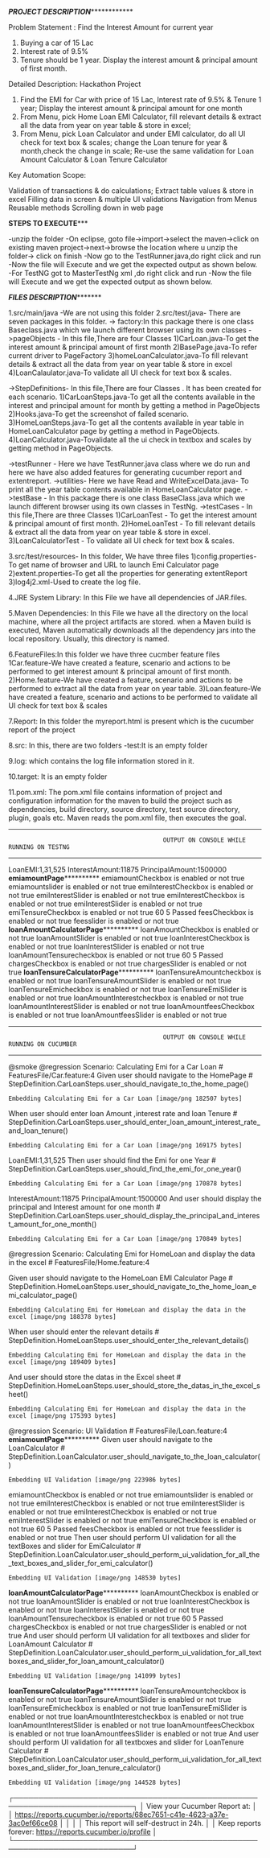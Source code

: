 *****************************************************PROJECT DESCRIPTION*****************************************************************

Problem Statement : Find the Interest Amount for current year

1. Buying a  car of 15 Lac
2. Interest rate of 9.5%
3. Tenure should be 1 year.
Display the interest amount & principal amount of first month.


Detailed Description: Hackathon Project

1. Find the EMI for Car with price of 15 Lac, Interest rate of 9.5% & Tenure 1 year; Display the interest amount & principal amount for one month
2. From Menu, pick Home Loan EMI Calculator, fill relevant details & extract all the data from  year on year table & store in excel;
3. From Menu, pick Loan Calculator and under EMI calculator, do all UI check for text box & scales; change the Loan tenure for year & month,check the change in scale; Re-use the same validation for Loan Amount Calculator & Loan Tenure Calculator

Key Automation Scope:

Validation of transactions & do calculations;
Extract table values & store in excel
Filling data in screen & multiple UI validations
Navigation from Menus
Reusable methods
Scrolling down in web page


**********************************************************STEPS TO EXECUTE*************************************************************

-unzip the folder
-On eclipse, goto file->import->select the maven->click on existing maven project->next->browse the location where u unzip the folder-> click on finish
-Now go to the TestRunner.java,do right click and run 
-Now the file will Execute and we get the expected output as shown below.
-For TestNG got to MasterTestNg xml ,do right click and run 
-Now the file will Execute and we get the expected output as shown below.


*******************************************************FILES DESCRIPTION**************************************************************

1.src/main/java -We are not using this folder
2.src/test/java- There are seven packages in this folder.
-> factory:In this package there is one class Baseclass.java which we launch different browser using its own classes
->pageObjects - In this file,There are four Classes 
                 1)CarLoan.java-To get the interest amount & principal amount of first month
                 2)BasePage.java-To refer current driver to PageFactory
                 3)homeLoanCalculator.java-To fill relevant details & extract all the data from  year on year table & store in excel
                 4)LoanCalaulator.java-To validate all UI check for text box & scales. 

->StepDefinitions- In this file,There are four Classes . It has been created for each scenario.
                 1)CarLoanSteps.java-To get all the contents available in the interest and principal amount for month by getting a method in PageObjects
                 2)Hooks.java-To get the screenshot of failed scenario.
                 3)HomeLoanSteps.java-To get all the contents available in year table in HomeLoanCalculator page by getting a method in PageObjects.
                 4)LoanCalculator.java-Tovalidate all the ui check in textbox and scales by getting method in PageObjects.

->testRunner - Here we have TestRunner.java class where we do run and here we have also added features for generating cucumber report and extentreport.
->utilities- Here we have Read and WriteExcelData.java- To print all the year table contents available in HomeLoanCalculator page.
->testBase - In this package there is one class BaseClass.java which we launch different browser using its own classes in TestNg.
->testCases - In this file,There are three Classes
                 1)CarLoanTest - To get the interest amount & principal amount of first month.
                 2)HomeLoanTest - To fill relevant details & extract all the data from  year on year table & store in excel.
                 3)LoanCalculatorTest - To validate all UI check for text box & scales. 

3.src/test/resources- In this folder, We have three files 
                 1)config.properties-To get name of browser and URL to launch Emi Calculator page
                 2)extent.properties-To get all the properties for generating extentReport
                 3)log4j2.xml-Used to create the log file. 

4.JRE System Library: In this File we have all dependencies of JAR.files.         

5.Maven Dependencies: In this File we have all the directory on the local machine, where all the project artifacts are stored. when a Maven build is executed,
Maven automatically downloads all the dependency jars into the local repository. Usually, this directory is named.

6.FeatureFiles:In this folder we have three cucmber feature files
                1Car.feature-We have created a feature, scenario and actions to be performed to get interest amount & principal amount of first month.
                2)Home.feature-We have created a feature, scenario and actions to be performed to extract all the data from  year on year table.
                3)Loan.feature-We have created a feature, scenario and actions to be performed to validate all UI check for text box & scales

7.Report: In this folder the myreport.html is present which is the cucumber report of the project

8.src: In this, there are two folders
	-test:It is an empty folder

9.log: which contains the log file information stored in it.

10.target: It is an empty folder
 
11.pom.xml: The pom.xml file contains information of project and configuration information for the maven to build the project such as dependencies,
build directory, source directory, test source directory, plugin, goals etc. Maven reads the pom.xml file, then executes the goal.

 
***************************************************************************************************************************************

                                               OUTPUT ON CONSOLE WHILE RUNNING ON TESTNG

***************************************************************************************************************************************

LoanEMI:1,31,525
InterestAmount:11875
PrincipalAmount:1500000
************************emiamountPage**********************************
emiamountCheckbox is enabled or not
true
emiamountslider is enabled or not
true
emiInterestCheckbox is enabled or not
true
emiInterestSlider is enabled or not
true
emiInterestCheckbox is enabled or not
true
emiInterestSlider is enabled or not
true
emiTensureCheckbox is enabled or not
true
60
5
Passed
feesCheckbox is enabled or not
true
feesslider is enabled or not
true
************************loanAmountCalculatorPage**********************************
loanAmountCheckbox is enabled or not
true
loanAmountSlider is enabled or not
true
loanInterestCheckbox is enabled or not
true
loanInterestSlider is enabled or not
true
loanAmountTensurecheckbox is enabled or not
true
60
5
Passed
chargesCheckbox is enabled or not
true
chargesSlider is enabled or not
true
************************loanTensureCalculatorPage**********************************
loanTensureAmountcheckbox is enabled or not
true
loanTensureAmountSlider is enabled or not
true
loanTensureEmicheckbox is enabled or not
true
loanTensureEmiSlider is enabled or not
true
loanAmountInterestcheckbox is enabled or not
true
loanAmountInterestSlider is enabled or not
true
loanAmountfeesCheckbox is enabled or not
true
loanAmountfeesSlider is enabled or not
true




***************************************************************************************************************************************

                                               OUTPUT ON CONSOLE WHILE RUNNING ON CUCUMBER

***************************************************************************************************************************************


@smoke @regression
Scenario: Calculating Emi for a Car Loan                                   # FeaturesFile/Car.feature:4
  Given user should navigate to the HomePage                               # StepDefinition.CarLoanSteps.user_should_navigate_to_the_home_page()

    Embedding Calculating Emi for a Car Loan [image/png 182507 bytes]

  When user should enter loan Amount ,interest rate and loan Tenure        # StepDefinition.CarLoanSteps.user_should_enter_loan_amount_interest_rate_and_loan_tenure()

    Embedding Calculating Emi for a Car Loan [image/png 169175 bytes]

LoanEMI:1,31,525
  Then user should find the Emi for one Year                               # StepDefinition.CarLoanSteps.user_should_find_the_emi_for_one_year()

    Embedding Calculating Emi for a Car Loan [image/png 170878 bytes]

InterestAmount:11875
PrincipalAmount:1500000
  And user should display the principal  and Interest amount for one month # StepDefinition.CarLoanSteps.user_should_display_the_principal_and_interest_amount_for_one_month()

    Embedding Calculating Emi for a Car Loan [image/png 170849 bytes]


@regression
Scenario: Calculating Emi for HomeLoan and display the data in the excel # FeaturesFile/Home.feature:4

  Given user should navigate to the HomeLoan EMI Calculator Page         # StepDefinition.HomeLoanSteps.user_should_navigate_to_the_home_loan_emi_calculator_page()

    Embedding Calculating Emi for HomeLoan and display the data in the excel [image/png 188378 bytes]

  When user should enter the relevant details                            # StepDefinition.HomeLoanSteps.user_should_enter_the_relevant_details()

    Embedding Calculating Emi for HomeLoan and display the data in the excel [image/png 189409 bytes]

  And user should store the datas in the Excel sheet                     # StepDefinition.HomeLoanSteps.user_should_store_the_datas_in_the_excel_sheet()

    Embedding Calculating Emi for HomeLoan and display the data in the excel [image/png 175393 bytes]


@regression
Scenario: UI Validation                                                                        # FeaturesFile/Loan.feature:4
************************emiamountPage**********************************
  Given user should navigate to the LoanCalculator                                             # StepDefinition.LoanCalculator.user_should_navigate_to_the_loan_calculator()

    Embedding UI Validation [image/png 223986 bytes]

emiamountCheckbox is enabled or not
true
emiamountslider is enabled or not
true
emiInterestCheckbox is enabled or not
true
emiInterestSlider is enabled or not
true
emiInterestCheckbox is enabled or not
true
emiInterestSlider is enabled or not
true
emiTensureCheckbox is enabled or not
true
60
5
Passed
feesCheckbox is enabled or not
true
feesslider is enabled or not
true
  Then user should perform UI validation for all the textBoxes and slider for EmiCalculator    # StepDefinition.LoanCalculator.user_should_perform_ui_validation_for_all_the_text_boxes_and_slider_for_emi_calculator()

    Embedding UI Validation [image/png 148530 bytes]

************************loanAmountCalculatorPage**********************************
loanAmountCheckbox is enabled or not
true
loanAmountSlider is enabled or not
true
loanInterestCheckbox is enabled or not
true
loanInterestSlider is enabled or not
true
loanAmountTensurecheckbox is enabled or not
true
60
5
Passed
chargesCheckbox is enabled or not
true
chargesSlider is enabled or not
true
  And user should perform UI validation for all textboxes and slider for LoanAmount Calculator # StepDefinition.LoanCalculator.user_should_perform_ui_validation_for_all_textboxes_and_slider_for_loan_amount_calculator()

    Embedding UI Validation [image/png 141099 bytes]

************************loanTensureCalculatorPage**********************************
loanTensureAmountcheckbox is enabled or not
true
loanTensureAmountSlider is enabled or not
true
loanTensureEmicheckbox is enabled or not
true
loanTensureEmiSlider is enabled or not
true
loanAmountInterestcheckbox is enabled or not
true
loanAmountInterestSlider is enabled or not
true
loanAmountfeesCheckbox is enabled or not
true
loanAmountfeesSlider is enabled or not
true
  And user should perform UI validation for all textboxes and slider for LoanTenure Calculator # StepDefinition.LoanCalculator.user_should_perform_ui_validation_for_all_textboxes_and_slider_for_loan_tenure_calculator()

    Embedding UI Validation [image/png 144528 bytes]

┌──────────────────────────────────────────────────────────────────────────┐
│ View your Cucumber Report at:                                            │
│ https://reports.cucumber.io/reports/68ec7651-c41e-4623-a37e-3ac0ef66ce08 │
│                                                                          │
│ This report will self-destruct in 24h.                                   │
│ Keep reports forever: https://reports.cucumber.io/profile                │
└──────────────────────────────────────────────────────────────────────────┘


